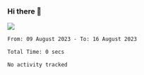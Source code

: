 ### Hi there 👋️

![](https://komarev.com/ghpvc/?username=Loner1024)

<!--START_SECTION:waka-->

```txt
From: 09 August 2023 - To: 16 August 2023

Total Time: 0 secs

No activity tracked
```

<!--END_SECTION:waka-->



